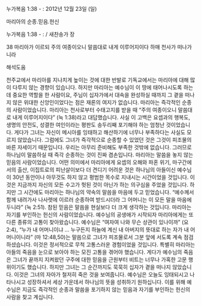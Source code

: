 누가복음 1:38 - : 
2012년 12월 23일 (일)

마리아의 순종.믿음.헌신



누가복음 1:38 - : / 새찬송가  장


38 마리아가 이르되 주의 여종이오니 말씀대로 내게 이루어지이다 하매 천사가 떠나가니라

해석도움





천주교에서 마리아를 지나치게 높이는 것에 대한 반발로 기독교에서는 마리아에 대해 많이 다루지 않는 경향이 있습니다. 하지만 마리아는 예수님이 이 땅에 태어나시도록 하는 데 중요한 역할을 한 사람이요, 주님이 십자가에서 대속을 완성하실 때까지 그 곁을 떠나지 않은 위대한 신앙인이었다는 점은 재론의 여지가 없습니다.
마리아는 즉각적인 순종의 사람이었습니다. 마리아는 천사로부터 수태고지를 받을 때 “주의 여종이오니 말씀대로 내게 이루어지이다” (눅 1:38)라고 대답했습니다. 사실 이 고백은 요셉과의 행복도, 생명의 안전도, 성결한 여인이라는 평판도 송두리째 포기해야 하는 엄청난 것이었습니다. 게다가 그녀는 자신이 메시아를 잉태하고 해산하기에 너무나 부족하다는 사실도 모르지 않았습니다. 그럼에도 그녀가 즉각적으로 순종할 수 있었던 것은 그것이 피조물의 바른 자세이기 때문입니다. 우리는 아무리 준비해도 부족한 것밖에 없습니다. 그러므로 하나님이 말씀하실 때 즉각 순종하는 것이 진짜 겸손입니다.
마리아는 말씀을 놓지 않는 믿음의 사람이었습니다. 어떤 의미에서 마리아에게 요셉의 오해와 파혼 위기, 마구간에서의 출산, 이집트로의 피난살이보다 더 견디기 어려운 것은 하나님의 아들이신 예수님이 30년 동안이나 아무것도 하지 않고 평범한 목수로 지내시는 시간이었을 것입니다. 이것은 지금까지 자신의 모든 수고가 헛된 것이 아닌가 하는 의구심을 주었을 것입니다. 하지만 그 시간에도 마리아는 하나님의 약속의 말씀을 마음에 두고 믿었습니다. “예수께서 함께 내려가사 나사렛에 이르러 순종하여 받드시더라 그 어머니는 이 모든 말을 마음에 두니라” (눅 2:51). 참된 믿음은 말씀을 현실보다 더 크게 생각하는 것입니다.
마리아는 자기를 부인하는 헌신의 사람이었습니다. 예수님의 공생애가 시작되자 마리아에게는 또 다른 종류의 고통이 찾아왔습니다. 예수님은 “여자여 나와 무슨 상관이 있나이까” (요 2:4), “누가 내 어머니이냐 … 누구든지 하늘에 계신 내 아버지의 뜻대로 하는 자가 내 어머니이니라” (마 12:48,50)는 말씀으로 그녀가 피조물로서 그분 앞에 서도록 계속 점검하셨습니다. 이것은 정서적으로 무척 고통스러운 경험이었을 것입니다. 특별히 마리아는 아들의 죽음을 눈으로 보아야 하는 모진 고통을 겪어야 했습니다. 게다가 예수님의 죽음은 그녀가 끝까지 지켜왔던 구주에 대한 믿음을 근원부터 비트는 너무나 가혹한 고문 행위이기도 했습니다. 하지만 그녀는 그 순간까지도 묵묵히 십자가 곁을 떠나지 않았습니다. 이것은 그녀의 자아가 철저히 죽은 것을 보여줍니다.
예수님은 오늘도 잉태되시고 나타나시고 성장하셔서 세상 가운데서 하나님의 뜻을 성취하기 원하십니다. 이를 위해 예수님은 지금도 즉각적인 순종과 말씀을 포기하지 않는 믿음과 자기를 부인하는 헌신의 사람을 찾고 계십니다.